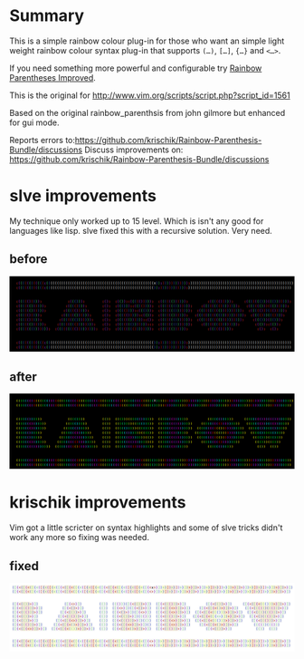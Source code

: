 # Summary

This is a simple rainbow colour plug-in for those who want an simple light
weight rainbow colour syntax plug-in that supports `(…)`, `[…]`, `{…}`
and `<…>`. 

If you need something more powerful and configurable try
[Rainbow Parentheses Improved](https://github.com/luochen1990).

This is the original for http://www.vim.org/scripts/script.php?script_id=1561

Based on the original rainbow_parenthsis from john gilmore but enhanced for gui mode.

Reports errors to:https://github.com/krischik/Rainbow-Parenthesis-Bundle/discussions
Discuss improvements on: https://github.com/krischik/Rainbow-Parenthesis-Bundle/discussions

# slve improvements

My technique only worked up to 15 level. Which is isn't any good for languages like
lisp. slve fixed this with a recursive solution. Very need.

## before

![before](Pictures/before.png)

## after

![after](Pictures/after.png)

# krischik improvements

Vim got a little scricter on syntax highlights and some of slve tricks didn't work
any more so fixing was needed.

## fixed

<img src="Pictures/fixed.png"  width="1060">
